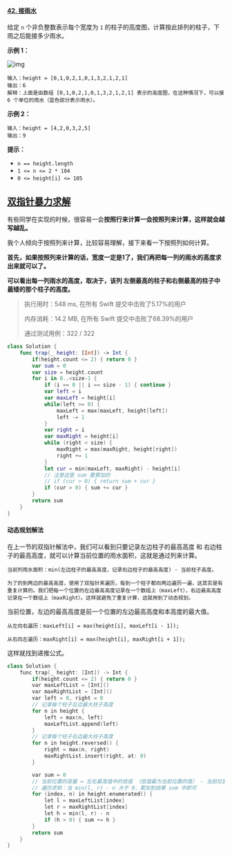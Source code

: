 #### [42. 接雨水](https://leetcode.cn/problems/trapping-rain-water/)

给定 `n` 个非负整数表示每个宽度为 `1` 的柱子的高度图，计算按此排列的柱子，下雨之后能接多少雨水。

 

**示例 1：**

![img](https://assets.leetcode-cn.com/aliyun-lc-upload/uploads/2018/10/22/rainwatertrap.png)

```
输入：height = [0,1,0,2,1,0,1,3,2,1,2,1]
输出：6
解释：上面是由数组 [0,1,0,2,1,0,1,3,2,1,2,1] 表示的高度图，在这种情况下，可以接 6 个单位的雨水（蓝色部分表示雨水）。 
```

**示例 2：**

```
输入：height = [4,2,0,3,2,5]
输出：9
```

 

**提示：**

- `n == height.length`
- `1 <= n <= 2 * 104`
- `0 <= height[i] <= 105`



## [双指针暴力求解](https://leetcode.cn/problems/trapping-rain-water/solution/42-jie-yu-shui-shuang-zhi-zhen-dong-tai-wguic/)

有些同学在实现的时候，很容易一会**按照行来计算一会按照列来计算，这样就会越写越乱。**

我个人倾向于按照列来计算，比较容易理解，接下来看一下按照列如何计算。

**首先，如果按照列来计算的话，宽度一定是1了，我们再把每一列的雨水的高度求出来就可以了。**

**可以看出每一列雨水的高度，取决于，该列 左侧最高的柱子和右侧最高的柱子中最矮的那个柱子的高度。**



> 执行用时：548 ms, 在所有 Swift 提交中击败了5.17%的用户
>
> 内存消耗：14.2 MB, 在所有 Swift 提交中击败了68.39%的用户
>
> 通过测试用例：322 / 322

```swift
class Solution {
    func trap(_ height: [Int]) -> Int {
        if(height.count <= 2) { return 0 }
        var sum = 0
        var size = height.count
        for i in 0..<size-1 {
            if (i == 0 || i == size - 1) { continue }
            var left = i
            var maxLeft = height[i]
            while(left >= 0) {
                maxLeft = max(maxLeft, height[left])
                left -= 1
            }
            var right = i
            var maxRight = height[i]
            while (right < size) {
                maxRight = max(maxRight, height[right])
                right += 1
            }
            let cur = min(maxLeft, maxRight) - height[i]
            // 注意这里 sum 要累加的
            // if (cur > 0) { return sum + cur }
            if (cur > 0) { sum += cur }
        }
        return sum
    }
}
```



#### 动态规划解法

在上一节的双指针解法中，我们可以看到只要记录左边柱子的最高高度 和 右边柱子的最高高度，就可以计算当前位置的雨水面积，这就是通过列来计算。

`当前列雨水面积：min(左边柱子的最高高度，记录右边柱子的最高高度) - 当前柱子高度。`

`为了的到两边的最高高度，使用了双指针来遍历，每到一个柱子都向两边遍历一遍，这其实是有重复计算的。我们把每一个位置的左边最高高度记录在一个数组上（maxLeft），右边最高高度记录在一个数组上（maxRight）。这样就避免了重复计算，这就用到了动态规划。`

当前位置，左边的最高高度是前一个位置的左边最高高度和本高度的最大值。

`从左向右遍历：maxLeft[i] = max(height[i], maxLeft[i - 1]);`

`从右向左遍历：maxRight[i] = max(height[i], maxRight[i + 1]);`

这样就找到递推公式。



```c++
class Solution {
    func trap(_ height: [Int]) -> Int {
        if(height.count <= 2) { return 0 }
        var maxLeftList = [Int]()
        var maxRightList = [Int]()
        var left = 0, right = 0
        // 记录每个柱子左边最大柱子高度
        for n in height {
            left = max(n, left)
            maxLeftList.append(left)
        }
        // 记录每个柱子右边最大柱子高度
        for n in height.reversed() {
            right = max(n, right)
            maxRightList.insert(right, at: 0)
        }

        var sum = 0
        // 当前位置的容量 = 左右最高值中的低值 （低值最为当前位置的值） - 当前位置的值
        // 遍历求和：当 min(l, r) - n 大于 0，累加到结果 sum 中即可
        for (index, n) in height.enumerated() {
            let l = maxLeftList[index]
            let r = maxRightList[index]
            let h = min(l, r) - n
            if (h > 0) { sum += h }
        }
        return sum
    }
}
```



